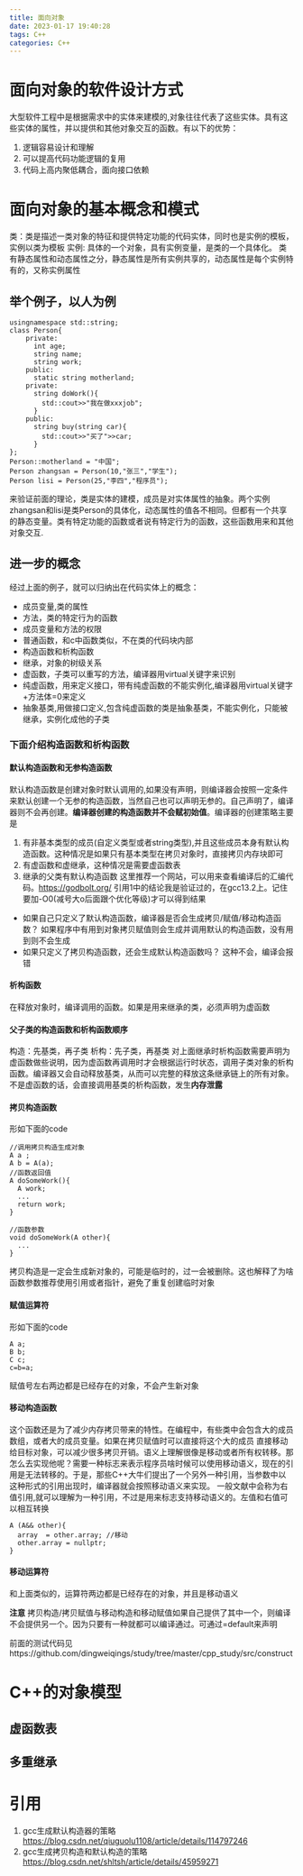 ```yaml
---
title: 面向对象
date: 2023-01-17 19:40:28
tags: C++
categories: C++
---
```

# 面向对象的软件设计方式
大型软件工程中是根据需求中的实体来建模的,对象往往代表了这些实体。具有这些实体的属性，并以提供和其他对象交互的函数。有以下的优势：
1. 逻辑容易设计和理解
2. 可以提高代码功能逻辑的复用
3. 代码上高内聚低耦合，面向接口依赖
# 面向对象的基本概念和模式
类：类是描述一类对象的特征和提供特定功能的代码实体，同时也是实例的模板，实例以类为模板
实例: 具体的一个对象，具有实例变量，是类的一个具体化。
类有静态属性和动态属性之分，静态属性是所有实例共享的，动态属性是每个实例特有的，又称实例属性
## 举个例子，以人为例
```
usingnamespace std::string;
class Person{
    private:
      int age;
      string name;
      string work;
    public:  
      static string motherland;
    private:
      string doWork(){
        std::cout>>"我在做xxxjob";
      }  
    public:
      string buy(string car){
        std::cout>>"买了">>car;
      }  
};
Person::motherland = "中国";
Person zhangsan = Person(10,"张三","学生");
Person lisi = Person(25,"李四","程序员");
```
来验证前面的理论，类是实体的建模，成员是对实体属性的抽象。两个实例zhangsan和lisi是类Person的具体化，动态属性的值各不相同。但都有一个共享的静态变量。类有特定功能的函数或者说有特定行为的函数，这些函数用来和其他对象交互.
## 进一步的概念
经过上面的例子，就可以归纳出在代码实体上的概念：
- 成员变量,类的属性
- 方法，类的特定行为的函数
- 成员变量和方法的权限
- 普通函数，和c中函数类似，不在类的代码块内部
- 构造函数和析构函数
- 继承，对象的树级关系
- 虚函数，子类可以重写的方法，编译器用virtual关键字来识别
- 纯虚函数，用来定义接口，带有纯虚函数的不能实例化,编译器用virtual关键字+方法体=0来定义
- 抽象基类,用做接口定义,包含纯虚函数的类是抽象基类，不能实例化，只能被继承，实例化成他的子类
### 下面介绍构造函数和析构函数
#### 默认构造函数和无参构造函数
默认构造函数是创建对象时默认调用的,如果没有声明，则编译器会按照一定条件来默认创建一个无参的构造函数，当然自己也可以声明无参的。自己声明了，编译器则不会再创建。**编译器创建的构造函数并不会赋初始值**。编译器的创建策略主要是
1. 有非基本类型的成员(自定义类型或者string类型),并且这些成员本身有默认构造函数。这种情况是如果只有基本类型在拷贝对象时，直接拷贝内存块即可
2. 有虚函数和虚继承，这种情况是需要虚函数表
3. 继承的父类有默认构造函数
这里推荐一个网站，可以用来查看编译后的汇编代码。https://godbolt.org/
引用1中的结论我是验证过的，在gcc13.2上。记住要加-O0(减号大o后面跟个优化等级)才可以得到结果

- 如果自己只定义了默认构造函数，编译器是否会生成拷贝/赋值/移动构造函数？
如果程序中有用到对象拷贝赋值则会生成并调用默认的构造函数，没有用到则不会生成
- 如果只定义了拷贝构造函数，还会生成默认构造函数吗？
这种不会，编译会报错
#### 析构函数
在释放对象时，编译调用的函数。如果是用来继承的类，必须声明为虚函数
#### 父子类的构造函数和析构函数顺序
构造：先基类，再子类
析构：先子类，再基类
对上面继承时析构函数需要声明为虚函数做些说明，因为虚函数再调用时才会根据运行时状态，调用子类对象的析构函数。编译器又会自动释放基类，从而可以完整的释放这条继承链上的所有对象。不是虚函数的话，会直接调用基类的析构函数，发生**内存泄露**
#### 拷贝构造函数
形如下面的code
```
//调用拷贝构造生成对象
A a ;
A b = A(a);
//函数返回值
A doSomeWork(){
  A work;
  ...
  return work;
}

//函数参数
void doSomeWork(A other){
  ...
}
```
拷贝构造是一定会生成新对象的，可能是临时的，过一会被删除。这也解释了为啥函数参数推荐使用引用或者指针，避免了重复创建临时对象

#### 赋值运算符
形如下面的code
```
A a;
B b;
C c;
c=b=a;
```
赋值号左右两边都是已经存在的对象，不会产生新对象

#### 移动构造函数
这个函数还是为了减少内存拷贝带来的特性。在编程中，有些类中会包含大的成员数组，或者大的成员变量。如果在拷贝赋值时可以直接将这个大的成员
直接移动给目标对象，可以减少很多拷贝开销。语义上理解很像是移动或者所有权转移。那怎么去实现他呢？需要一种标志来表示程序员啥时候可以使用移动语义，现在的引用是无法转移的。于是，那些C++大牛们提出了一个另外一种引用，当参数中以这种形式的引用出现时，编译器就会按照移动语义来实现。
一般文献中会称为右值引用,就可以理解为一种引用，不过是用来标志支持移动语义的。左值和右值可以相互转换
```
A (A&& other){
  array  = other.array; //移动
  other.array = nullptr;
}
```

#### 移动运算符
和上面类似的，运算符两边都是已经存在的对象，并且是移动语义


**注意** 拷贝构造/拷贝赋值与移动构造和移动赋值如果自己提供了其中一个，则编译不会提供另一个。因为只要有一种就都可以编译通过。可通过=default来声明


前面的测试代码见https://github.com/dingweiqings/study/tree/master/cpp_study/src/construct
# C++的对象模型


## 虚函数表


## 多重继承




# 引用
1. gcc生成默认构造器的策略
https://blog.csdn.net/qiuguolu1108/article/details/114797246
2. gcc生成拷贝构造和默认构造的策略
https://blog.csdn.net/shltsh/article/details/45959271